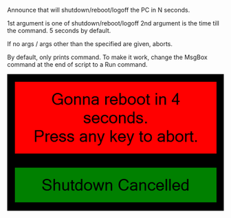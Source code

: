 
Announce that will shutdown/reboot/logoff the PC in N seconds.

1st argument is one of shutdown/reboot/logoff
2nd argument is the time till the command. 5 seconds by default.
 
If no args / args other than the specified are given, aborts.

By default, only prints command. To make it work, change the MsgBox command at the end of script to a Run command.

![demo](https://github.com/diogo0258/shutdown-announce/raw/master/demo.png)
